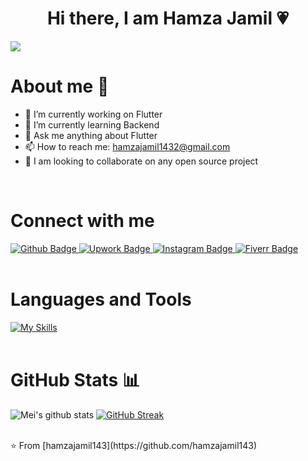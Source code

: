 <h1 align="center">Hi there, I am Hamza Jamil 💗</h1>

![](https://komarev.com/ghpvc/?username=hamzajamil143&color=green&label=🍨_Nice_To_Meet_U!_You+are+my+visitor+No.)
<br>
<h1>About me 🙋</h1>

- 🔭 I’m currently working on Flutter
- 🌱 I’m currently learning Backend
- 💬 Ask me anything about Flutter 
- 📫 How to reach me: hamzajamil1432@gmail.com
- 🤝 I am looking to collaborate on any open source project
<br>
<h1>Connect with me</h1>
<div id="badges">
  <a href="https://github.com/hamzajamil143">
    <img src="https://img.shields.io/badge/Github-white?style=for-the-badge&logo=Github&logoColor=black" alt="Github Badge"/>
  </a>
   <a href="https://www.upwork.com/freelancers/~0159a0e7f8ea1016e0">
    <img src="https://img.shields.io/badge/Upwork-green?style=for-the-badge&logo=upwork&logoColor=white" alt="Upwork Badge"/>
  </a>
   <a href="https://www.instagram.com/ig.haamza/">
    <img src="https://img.shields.io/badge/Instagram-purple?style=for-the-badge&logo=instagram&logoColor=white" alt="Instagram Badge"/>
  </a>
   <a href="https://www.fiverr.com/hamzajamil143?up_rollout=true">
    <img src="https://img.shields.io/badge/Fiverr-darkgreen?style=for-the-badge&logo=fiverr&logoColor=white" alt="Fiverr Badge"/>
  </a>
</div>
<br>
<h1>Languages and Tools</h1>

[![My Skills](https://skillicons.dev/icons?i=flutter,dart,firebase,mysql,php,laravel,wordpress,html,css,javascript,vscode,github,git,postman,figma,xd&perline=10)](https://skillicons.dev)
<br><br>
<h1>GitHub Stats 📊</h1>
 
![Mei's github stats](https://github-readme-stats.vercel.app/api?username=hamzajamil143&show_icons=true&theme=gotham) 
[![GitHub Streak](https://github-readme-streak-stats.herokuapp.com/?user=hamzajamil143&theme=gotham)](https://git.io/streak-stats) 
  
<br>
⭐️ From [hamzajamil143](https://github.com/hamzajamil143)
<br/>
